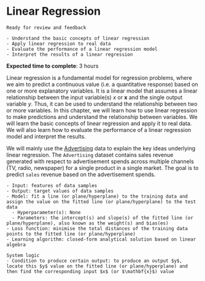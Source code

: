 # Linear Regression

```{admonition} Status
Ready for review and feedback
```

```{admonition} Objectives
- Understand the basic concepts of linear regression
- Apply linear regression to real data
- Evaluate the performance of a linear regression model
- Interpret the results of a linear regression
```

**Expected time to complete**: 3 hours

Linear regression is a fundamental model for regression problems, where we aim to predict a continuous value (i.e. a quantitative response) based on one or more explanatory variables. It is a linear model that assumes a linear relationship between the input variable(s) $x$ or $\mathbf{x}$ and the single output variable $y$. Thus, it can be used to understand the relationship between two or more variables. In this chapter, we will learn how to use linear regression to make predictions and understand the relationship between variables. We will learn the basic concepts of linear regression and apply it to real data. We will also learn how to evaluate the performance of a linear regression model and interpret the results.

We will mainly use the [Advertising](https://github.com/pykale/transparentML/blob/main/data/Advertising.csv) data to explain the key ideas underlying linear regression. The `Advertising` dataset contains sales revenue generated with respect to advertisement spends across multiple channels (TV, radio, newspaper) for a single product in a single market. The goal is to predict `sales` revenue based on the advertisement spends.

<!-- By analysing this dataset, we will try to answer the 7 following questions:

1. Is there a relationship between advertising budget and sales?
2. How strong is the relationship between advertising budget and sales?
3. Which media are associated with sales?
4. How large is the association between each medium and sales?
5. How accurately can we predict future sales?
6. Is the relationship linear?
7. Is there synergy among the advertising media? -->

```{admonition} Ingredients
- Input: features of data samples
- Output: target values of data samples
- Model: fit a line (or plane/hyperplane) to the training data and assign the value on the fitted line (or plane/hyperplane) to the test data
  - Hyperparameter(s): None
  - Parameters: the intercept(s) and slope(s) of the fitted line (or plane/hyperplane), also known as the weight(s) and bias(es)
- Loss function: minimise the total distances of the training data points to the fitted line (or plane/hyperplane)
- Learning algorithm: closed-form analytical solution based on linear algebra
```

```{admonition} Transparency
System logic
- Condition to produce certain output: to produce an output $y$, locate this $y$ value on the fitted line (or plane/hyperplane) and then find the corresponding input $x$ (or $\mathbf{x}$) value
```

<!-- Generated by Copilot -->
<!-- This chapter introduces the linear regression model, which is the most common model used in statistics and machine learning. The l -->

<!-- parameters that must be estimated from the data is the same as the number of input variables. The linear regression model is also a linear model, meaning that the model output $y$ is a linear function of the model coefficients `(β)`. The linear regression model is a supervised learning model, meaning that it is trained on data that contains the input and output variables that we are interested in modelling. The linear regression model is a predictive modelling problem, meaning that we are interested in using the model to make predictions on new data. The linear regression model is a regression model, meaning that the output variable $y$ is a real value, such as a price or a probability. The linear regression model is a simple model, meaning that it has a small number of parameters, and is easy to interpret. The linear regression model is a closed-form model, meaning that the model can be fit directly without the use of iterative optimization algorithms. The linear regression model is a model that can be used for both regression and classification predictive modelling problems. The linear regression model is a model that can be used for both regression and classification predictive modelling problems. -->

<!-- - [Load Datasets](#Load-Datasets)
- [3.1 Simple Linear Regression](#3.1-Simple-Linear-Regression)
- [3.2 Multiple Linear Regression](#3.2-Multiple-Linear-Regression)
- [3.3 Other Considerations in the Regression Model](#3.3-Other-Considerations-in-the-Regression-Model) -->

